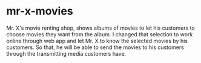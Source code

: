# mr-x-movies
Mr. X's movie renting shop, shows albums of movies to let his customers to choose movies they want from the album. I changed that selection to work online through web app and let Mr. X to know the selected movies by his customers. So that, he will be able to send the movies to his customers through the transmitting media customers have.
